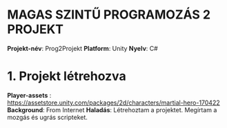 # MAGAS SZINTŰ PROGRAMOZÁS 2 PROJEKT
**Projekt-név**:  Prog2Projekt
**Platform**: Unity
**Nyelv**: C#

# 1. Projekt létrehozva
**Player-assets** : https://assetstore.unity.com/packages/2d/characters/martial-hero-170422
**Background**: From Internet
**Haladás**: Létrehoztam a projektet. Megírtam a mozgás és ugrás scripteket. 
